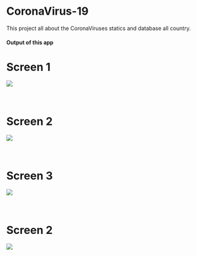 # CoronaVirus-19
This project all about the CoronaViruses statics and database all country.

<h4>Output of this app</h4>
<h1>Screen 1</h1>
<img src="https://github.com/Iamdheeraj21/CoronaVirus-19/blob/master/ScreenShots/Screen1.jpeg"/>
<br>
<br>
<br>
<h1>Screen 2</h1>
<img src="https://github.com/Iamdheeraj21/CoronaVirus-19/blob/master/ScreenShots/Screen2.jpeg"/>
<br>
<br>
<br>
<h1>Screen 3</h1>
<img src="https://github.com/Iamdheeraj21/CoronaVirus-19/blob/master/ScreenShots/Screen3.jpeg"/>
<br>
<br>
<br>
<h1>Screen 2</h1>
<img src="https://github.com/Iamdheeraj21/CoronaVirus-19/blob/master/ScreenShots/Screen4.jpeg"/>
<br>
